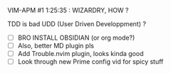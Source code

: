 VIM-APM #1 1:25:35 : WIZARDRY, HOW ? 

TDD is bad
UDD (User Driven Developpment) ?

- [ ] BRO INSTALL OBSIDIAN (or org mode?)
- [ ] Also, better MD plugin pls
- [ ] Add Trouble.nvim plugin, looks kinda good
- [ ] Look through new Prime config vid for spicy stuff 
